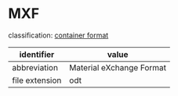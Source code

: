 # MXF
classification: [container format](container.md)

| identifier     | value
| -------------- | -----
| abbreviation   | Material eXchange Format
| file extension | odt